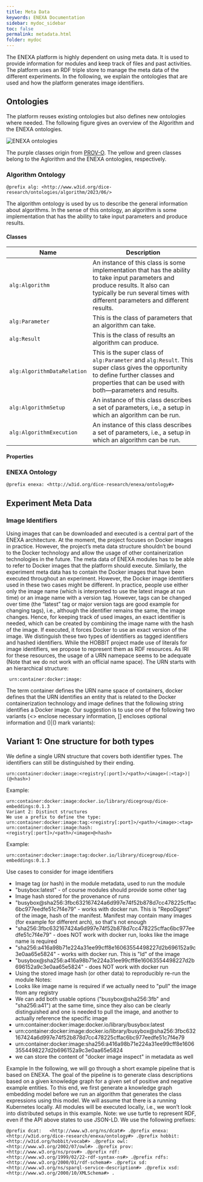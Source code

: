 ```yaml
---
title: Meta Data
keywords: ENEXA Documentation
sidebar: mydoc_sidebar
toc: false
permalink: metadata.html
folder: mydoc
---
```


The ENEXA platform is highly dependent on using meta data. It is used to provide information for modules and keep track of files and past activities. The platform uses an RDF triple store to manage the meta data of the different experiments. In the following, we explain the ontologies that are used and how the platform generates image identifiers.

## Ontologies

The platform reuses existing ontologies but also defines new ontologies where needed. The following figure gives an overview of the Algorithm and the ENEXA ontologies.

![ENEXA ontologies](/documentation/images/ENEXA-Ontology.svg)

The purple classes origin from [PROV-O](https://www.w3.org/TR/prov-o/). The yellow and green classes belong to the Aglorithm and the ENEXA ontologies, respectively.

### Algorithm Ontology
```
@prefix alg: <http://www.w3id.org/dice-research/ontologies/algorithm/2023/06/>
```

The algorithm ontology is used by us to describe the general information about algorithms. In the sense of this ontology, an algorithm is some implementation that has the ability to take input parameters and produce results. 

#### Classes

| Name | Description |
|------|-------------|
| `alg:Algorithm` | An instance of this class is some implementation that has the ability to take input parameters and produce results. It also can typically be run several times with different parameters and different results. |
| `alg:Parameter` | This is the class of parameters that an algorithm can take. |
| `alg:Result` | This is the class of results an algorithm can produce. |
| `alg:AlgorithmDataRelation` | This is the super class of `alg:Parameter` and `alg:Result`. This super class gives the opportunity to define further classes and properties that can be used with both—parameters and results. |
| `alg:AlgorithmSetup` | An instance of this class describes a set of parameters, i.e., a setup in which an algorithm can be run. |
| `alg:AlgorithmExecution` | An instance of this class describes a set of parameters, i.e., a setup in which an algorithm can be run. |

#### Properties

### ENEXA Ontology
```
@prefix enexa: <http://w3id.org/dice-research/enexa/ontology#>
```


## Experiment Meta Data
### Image Identifiers
Using images that can be downloaded and executed is a central part of the ENEXA architecture. At the moment, the project focuses on Docker images in practice. However, the project’s meta data structure shouldn’t be bound to the Docker technology and allow the usage of other containerization technologies in the future.
The meta data of ENEXA modules has to be able to refer to Docker images that the platform should execute. Similarly, the experiment meta data has to contain the Docker images that have been executed throughout an experiment. However, the Docker image identifiers used in these two cases might be different. In practice, people use either only the image name (which is interpreted to use the latest image at run time) or an image name with a version tag. However, tags can be changed over time (the “latest” tag or major version tags are good example for changing tags), i.e., although the identifier remains the same, the image changes. Hence, for keeping track of used images, an exact identifier is needed, which can be created by combining the image name with the hash of the image. If executed, it forces Docker to use an exact version of the image. We distinguish these two types of identifiers as tagged identifiers and hashed identifiers.
While the HOBBIT project made use of literals for image identifiers, we propose to represent them as RDF resources. As IRI for these resources, the usage of a URN namepace seems to be adequate (Note that we do not work with an official name space). The URN starts with an hierarchical structure:
```
 urn:container:docker:image:
```
The term container defines the URN name space of containers, docker defines that the URN identifies an entity that is related to the Docker containerization technology and image defines that the following string identifies a Docker image. 
Our suggestion is to use one of the following two variants (<> enclose necessary information, [] encloses optional information and ()|() mark variants):
## Variant 1: One structure for both types
We define a single URN structure that covers both identifier types. The identifiers can still be distinguished by their ending.
```
urn:container:docker:image:<registry[:port]>/<path>/<image>(:<tag>)|(@<hash>)
```
Example:
```
urn:container:docker:image:docker.io/library/dicegroup/dice-embeddings:0.1.3
Variant 2: Distinct structures 
We use a prefix to define the type:
urn:container:docker:image:tag:<registry[:port]>/<path>/<image>:<tag>
urn:container:docker:image:hash:<registry[:port]>/<path>/<image>@<hash>
```
Example:
```
urn:container:docker:image:tag:docker.io/library/dicegroup/dice-embeddings:0.1.3
```

Use cases to consider for image identifiers
-	Image tag (or hash) in the module metadata, used to run the module
-	"busybox:latest" - of course modules should provide some other tag
-	Image hash stored for the provenance of runs
-	"busybox@sha256:3fbc632167424a6d997e74f52b878d7cc478225cffac6bc977eedfe51c7f4e79" - works with docker run. This is "RepoDigest" of the image, hash of the manifest. Manifest may contain many images (for example for different arch), so that's not enough
-	"sha256:3fbc632167424a6d997e74f52b878d7cc478225cffac6bc977eedfe51c7f4e79" - does NOT work with docker run, looks like the image name is required
-	"sha256:a416a98b71e224a31ee99cff8e16063554498227d2b696152a9c3e0aa65e5824" - works with docker run. This is "Id" of the image
-	"busybox@sha256:a416a98b71e224a31ee99cff8e16063554498227d2b696152a9c3e0aa65e5824" - does NOT work with docker run
-	Using the stored image hash (or other data) to reproducibly re-run the module
Notes:
-	Looks like image name is required if we actually need to "pull" the image from any registry
-	We can add both usable options ("busybox@sha256:3fb" and "sha256:a41") at the same time, since they also can be clearly distinguished and one is needed to pull the image, and another to actually reference the specific image
-	urn:container:docker:image:docker.io/library/busybox:latest
-	urn:container:docker:image:docker.io/library/busybox@sha256:3fbc632167424a6d997e74f52b878d7cc478225cffac6bc977eedfe51c7f4e79
-	urn:container:docker:image:sha256:a416a98b71e224a31ee99cff8e16063554498227d2b696152a9c3e0aa65e5824
-	we can store the content of "docker image inspect" in metadata as well

Example
In the following, we will go through a short example pipeline that is based on ENEXA. The goal of the pipeline is to generate class descriptions based on a given knowledge graph for a given set of positive and negative example entities. To this end, we first generate a knowledge graph embedding model before we run an algorithm that generates the class expressions using this model.
We will assume that there is a running Kubernetes locally. All modules will be executed locally, i.e., we won’t look into distributed setups in this example.
Note: we use turtle to represent RDF, even if the API above states to use JSON-LD. We use the following prefixes:
```
@prefix dcat:   <http://www.w3.org/ns/dcat#> .@prefix enexa:  <http://w3id.org/dice-research/enexa/ontology#> .@prefix hobbit: <http://w3id.org/hobbit/vocab#> .@prefix owl:    <http://www.w3.org/2002/07/owl#> .@prefix prov:   <http://www.w3.org/ns/prov#> .@prefix rdf:    <http://www.w3.org/1999/02/22-rdf-syntax-ns#> .@prefix rdfs:   <http://www.w3.org/2000/01/rdf-schema#> .@prefix sd:     <http://www.w3.org/ns/sparql-service-description#> .@prefix xsd:    <http://www.w3.org/2000/10/XMLSchema#> .
```
